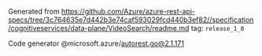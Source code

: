 Generated from https://github.com/Azure/azure-rest-api-specs/tree/3c764635e7d442b3e74caf593029fcd440b3ef82//specification/cognitiveservices/data-plane/VideoSearch/readme.md tag: `release_1_0`

Code generator @microsoft.azure/autorest.go@2.1.171


